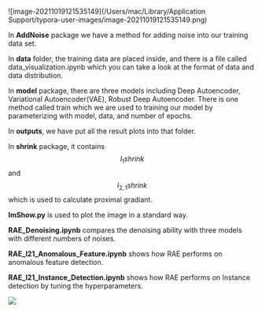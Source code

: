 <script type="text/javascript" async src="https://cdnjs.cloudflare.com/ajax/libs/mathjax/2.7.1/MathJax.js?config=TeX-AMS-MML_HTMLorMML"></script>

![image-20211019121535149](/Users/mac/Library/Application Support/typora-user-images/image-20211019121535149.png)

In **AddNoise** package we have a method for adding noise into our training data set.

In **data** folder, the training data are placed inside, and there is a file called data_visualization.ipynb which you can take a look at the format of data and data distribution.

In **model** package, there are three models including Deep Autoencoder, Variational Autoencoder(VAE), Robust Deep Autoencoder. There is one method called train which we are used to training our model by parameterizing with model, data, and number of epochs.

In **outputs**, we have put all the result plots into that folder.

In **shrink** package, it contains $$ l_1shrink $$ and $$l_{2,1}shrink$$ which is used to calculate proximal gradiant.

 **ImShow.py** is used to plot the image in a standard way.

**RAE_Denoising.ipynb** compares the denoising ability with three models with different numbers of noises.

**RAE_l21_Anomalous_Feature.ipynb** shows how RAE performs on anomalous feature detection.

**RAE_l21_Instance_Detection.ipynb** shows how RAE performs on Instance detection by tuning the hyperparameters.

<img src='http://latex.codecogs.com/svg.latex?R_i=\frac{P_{i_{0}}-P_{i_{m}}}{\sum_{i=0}^{n}(P_{i_{0}}-P_{i_{m}})}'/>


